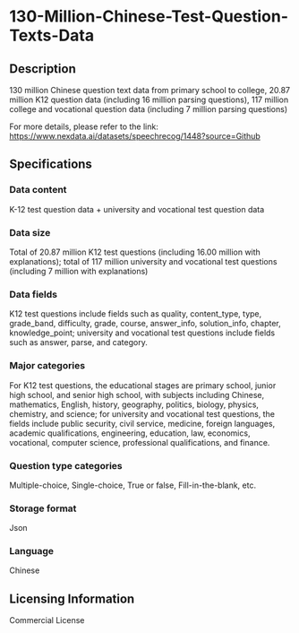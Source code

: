 # 130-Million-Chinese-Test-Question-Texts-Data

## Description
130 million Chinese question text data from primary school to college, 20.87 million K12 question data (including 16 million parsing questions), 117 million college and vocational question data (including 7 million parsing questions)

For more details, please refer to the link: https://www.nexdata.ai/datasets/speechrecog/1448?source=Github

## Specifications
### Data content
K-12 test question data + university and vocational test question data
### Data size
Total of 20.87 million K12 test questions (including 16.00 million with explanations); total of 117 million university and vocational test questions (including 7 million with explanations)
### Data fields
K12 test questions include fields such as quality, content_type, type, grade_band, difficulty, grade, course, answer_info, solution_info, chapter, knowledge_point; university and vocational test questions include fields such as answer, parse, and category.
### Major categories
For K12 test questions, the educational stages are primary school, junior high school, and senior high school, with subjects including Chinese, mathematics, English, history, geography, politics, biology, physics, chemistry, and science; for university and vocational test questions, the fields include public security, civil service, medicine, foreign languages, academic qualifications, engineering, education, law, economics, vocational, computer science, professional qualifications, and finance.
### Question type categories
Multiple-choice, Single-choice, True or false, Fill-in-the-blank, etc.
### Storage format
Json
### Language
Chinese

## Licensing Information
Commercial License














